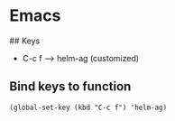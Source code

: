 # Emacs

## Keys

* C-c f   -->   helm-ag   (customized)



## Bind keys to function

```
(global-set-key (kbd "C-c f") 'helm-ag) 
```
